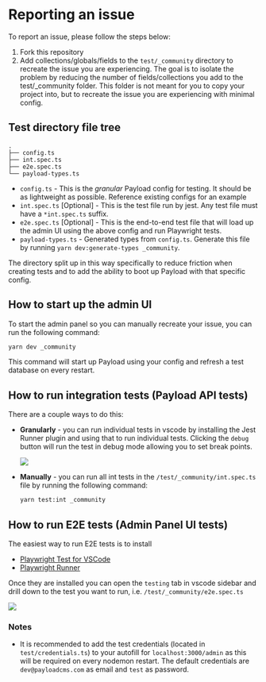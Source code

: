 # Reporting an issue

To report an issue, please follow the steps below:

1. Fork this repository
2. Add collections/globals/fields to the `test/_community` directory to recreate the issue you are experiencing. The goal is to isolate the problem by reducing the number of fields/collections you add to the test/_community folder. This folder is not meant for you to copy your project into, but to recreate the issue you are experiencing with minimal config.

## Test directory file tree
```text
.
├── config.ts
├── int.spec.ts
├── e2e.spec.ts
└── payload-types.ts
```

- `config.ts` - This is the _granular_ Payload config for testing. It should be as lightweight as possible. Reference existing configs for an example
- `int.spec.ts` [Optional] - This is the test file run by jest. Any test file must have a `*int.spec.ts` suffix.
- `e2e.spec.ts` [Optional] - This is the end-to-end test file that will load up the admin UI using the above config and run Playwright tests.
- `payload-types.ts` - Generated types from `config.ts`. Generate this file by running `yarn dev:generate-types _community`.

The directory split up in this way specifically to reduce friction when creating tests and to add the ability to boot up Payload with that specific config.

## How to start up the admin UI
To start the admin panel so you can manually recreate your issue, you can run the following command:

  ```bash
  yarn dev _community
  ```

This command will start up Payload using your config and refresh a test database on every restart.


## How to run integration tests (Payload API tests)
There are a couple ways to do this:

- **Granularly** - you can run individual tests in vscode by installing the Jest Runner plugin and using that to run individual tests. Clicking the `debug` button will run the test in debug mode allowing you to set break points.

  <img src="https://raw.githubusercontent.com/payloadcms/payload/master/src/admin/assets/images/github/int-debug.png" />

- **Manually** - you can run all int tests in the `/test/_community/int.spec.ts` file by running the following command:

  ```bash
  yarn test:int _community
  ```

## How to run E2E tests (Admin Panel UI tests)
The easiest way to run E2E tests is to install
- [Playwright Test for VSCode](https://marketplace.visualstudio.com/items?itemName=ms-playwright.playwright)
- [Playwright Runner](https://marketplace.visualstudio.com/items?itemName=ortoni.ortoni)

Once they are installed you can open the `testing` tab in vscode sidebar and drill down to the test you want to run, i.e. `/test/_community/e2e.spec.ts`

<img src="https://raw.githubusercontent.com/payloadcms/payload/master/src/admin/assets/images/github/e2e-debug.png" />


### Notes
- It is recommended to add the test credentials (located in `test/credentials.ts`) to your autofill for `localhost:3000/admin` as this will be required on every nodemon restart. The default credentials are `dev@payloadcms.com` as email and `test` as password.

